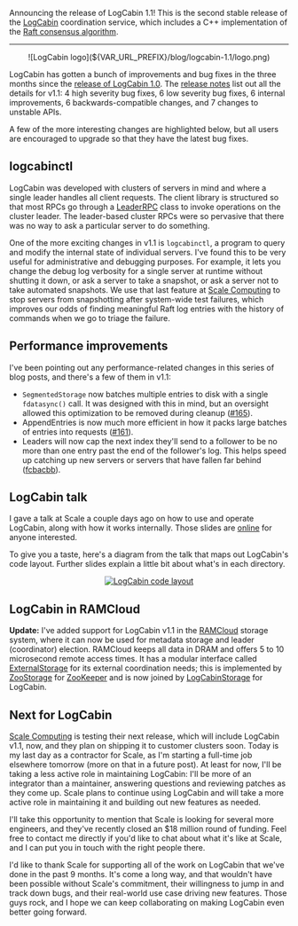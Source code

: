 Announcing the release of LogCabin 1.1! This is the second stable release of the
[LogCabin](https://github.com/logcabin/logcabin) coordination service, which
includes a C++ implementation of the
[Raft consensus algorithm](https://raft.github.io).

---

<center>
![LogCabin logo](${VAR_URL_PREFIX}/blog/logcabin-1.1/logo.png)
</center>


LogCabin has gotten a bunch of improvements and bug fixes in the three months
since the [release of LogCabin 1.0](${URL_PREFIX}/blog/logcabin-1.0/).
The
[release notes](https://github.com/logcabin/logcabin/blob/master/RELEASES.md)
list out all the details for v1.1: 4 high severity bug fixes, 6 low severity
bug fixes, 6 internal improvements, 6 backwards-compatible changes, and 7
changes to unstable APIs.

A few of the more interesting changes are highlighted below, but all users are
encouraged to upgrade so that they have the latest bug fixes.

logcabinctl
-----------

LogCabin was developed with clusters of servers in mind and where a single
leader handles all client requests. The client library is structured so that
most RPCs go through a
[LeaderRPC](https://github.com/logcabin/logcabin/blob/v1.1.0/Client/LeaderRPC.h)
class to invoke operations on the cluster leader. The leader-based cluster RPCs
were so pervasive that there was no way to ask a particular server to do
something.

One of the more exciting changes in v1.1 is `logcabinctl`, a program to query
and modify the internal state of individual servers. I've found this to be very
useful for administrative and debugging purposes. For example, it lets you
change the debug log verbosity for a single server at runtime without shutting
it down, or ask a server to take a snapshot, or ask a server not to take
automated snapshots. We use that last feature at
[Scale Computing](https://www.scalecomputing.com/) to stop servers from
snapshotting after system-wide test failures, which improves our odds of
finding meaningful Raft log entries with the history of commands when we go to
triage the failure.

Performance improvements
------------------------

I've been pointing out any performance-related changes in this series of blog
posts, and there's a few of them in v1.1:

- `SegmentedStorage` now batches multiple entries to disk with a single
  `fdatasync()` call. It was designed with this in mind, but an oversight
  allowed this optimization to be removed during cleanup
  ([#165](https://github.com/logcabin/logcabin/issues/165)).
- AppendEntries is now much more efficient in how it packs large batches of
  entries into requests
  ([#161](https://github.com/logcabin/logcabin/issues/161)).
- Leaders will now cap the next index they'll send to a follower to be no more
  than one entry past the end of the follower's log. This helps speed up
  catching up new servers or servers that have fallen far behind
  ([fcbacbb](https://github.com/logcabin/logcabin/commit/fcbacbb)).


LogCabin talk
-------------

I gave a talk at Scale a couple days ago on how to use and operate LogCabin,
along with how it works internally. Those slides are
[online](https://logcabin.github.io/talk/) for anyone interested.

To give you a taste, here's a diagram from the talk that maps out LogCabin's
code layout. Further slides explain a little bit about what's in each directory.

<center>
<a href="https://logcabin.github.io/talk/#/codewalkthrough"><img src="${VAR_URL_PREFIX}/blog/logcabin-1.1/directories.png" alt="LogCabin code layout" style="max-width: 100%" /></a>
</center>


LogCabin in RAMCloud
--------------------

**Update:** I've added support for LogCabin v1.1 in the
[RAMCloud](https://github.com/PlatformLab/RAMCloud/) storage system, where it can now be
used for metadata storage and leader (coordinator) election. RAMCloud keeps all
data in DRAM and offers 5 to 10 microsecond remote access times. It has a
modular interface called
[ExternalStorage](https://github.com/PlatformLab/RAMCloud/blob/master/src/ExternalStorage.h)
for its external coordination needs; this is implemented by
[ZooStorage](https://github.com/PlatformLab/RAMCloud/blob/master/src/ZooStorage.h)
for [ZooKeeper](https://zookeeper.apache.org) and is now joined by
[LogCabinStorage](https://github.com/PlatformLab/RAMCloud/blob/master/src/LogCabinStorage.h)
for LogCabin.


Next for LogCabin
-----------------

[Scale Computing](https://www.scalecomputing.com) is testing their next release,
which will include LogCabin v1.1, now, and they plan on shipping it to customer
clusters soon. Today is my last day as a contractor for Scale, as I'm starting
a full-time job elsewhere tomorrow (more on that in a future post). At least
for now, I'll be taking a less active role in maintaining LogCabin: I'll be
more of an integrator than a maintainer, answering questions and reviewing
patches as they come up. Scale plans to continue using LogCabin and will take a
more active role in maintaining it and building out new features as needed.

I'll take this opportunity to mention that Scale is looking for several more
engineers, and they've recently closed an $18 million round of funding.
Feel free to contact me directly if you'd like to chat about what it's like at
Scale, and I can put you in touch with the right people there.

I'd like to thank Scale for supporting all of the work on LogCabin that we've
done in the past 9 months. It's come a long way, and that wouldn't have
been possible without Scale's commitment, their willingness to jump in and
track down bugs, and their real-world use case driving new features. Those guys
rock, and I hope we can keep collaborating on making LogCabin even better going
forward.
